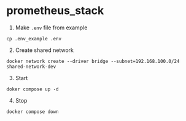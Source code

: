 # prometheus_stack
1. Make `.env` file from example
```shell
cp .env_example .env
```

2. Create shared network
```shell
docker network create --driver bridge --subnet=192.168.100.0/24 shared-network-dev 
```

3. Start
```shell
doker compose up -d
```

4. Stop
```shell
docker compose down
```